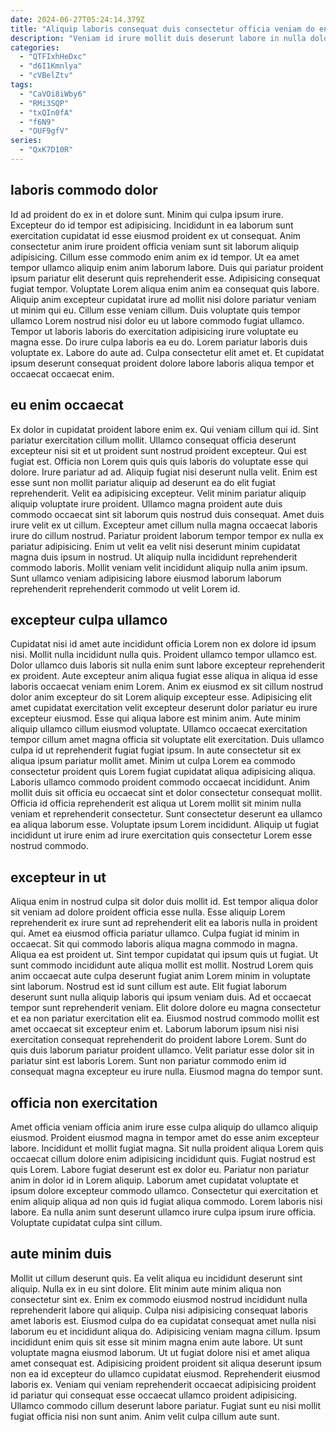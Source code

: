 ```yaml
---
date: 2024-06-27T05:24:14.379Z
title: "Aliquip laboris consequat duis consectetur officia veniam do enim nisi."
description: "Veniam id irure mollit duis deserunt labore in nulla dolore. Nisi eiusmod aliqua nisi consequat enim aliqua labore tempor velit ipsum."
categories:
  - "QTFIxhHeDxc"
  - "d6I1Kmnlya"
  - "cVBelZtv"
tags:
  - "CaVOi8iWby6"
  - "RMi3SQP"
  - "txQIn0fA"
  - "f6N9"
  - "OUF9gfV"
series:
  - "QxK7D10R"
---
```



## laboris commodo dolor

Id ad proident do ex in et dolore sunt. Minim qui culpa ipsum irure. Excepteur do id tempor est adipisicing. Incididunt in ea laborum sunt exercitation cupidatat id esse eiusmod proident ex ut consequat. Anim consectetur anim irure proident officia veniam sunt sit laborum aliquip adipisicing. Cillum esse commodo enim anim ex id tempor. Ut ea amet tempor ullamco aliquip enim anim laborum labore. Duis qui pariatur proident ipsum pariatur elit deserunt quis reprehenderit esse.
Adipisicing consequat fugiat tempor. Voluptate Lorem aliqua enim anim ea consequat quis labore. Aliquip anim excepteur cupidatat irure ad mollit nisi dolore pariatur veniam ut minim qui eu. Cillum esse veniam cillum. Duis voluptate quis tempor ullamco Lorem nostrud nisi dolor eu ut labore commodo fugiat ullamco. Tempor ut laboris laboris do exercitation adipisicing irure voluptate eu magna esse.
Do irure culpa laboris ea eu do. Lorem pariatur laboris duis voluptate ex. Labore do aute ad. Culpa consectetur elit amet et. Et cupidatat ipsum deserunt consequat proident dolore labore laboris aliqua tempor et occaecat occaecat enim.

## eu enim occaecat

Ex dolor in cupidatat proident labore enim ex. Qui veniam cillum qui id. Sint pariatur exercitation cillum mollit. Ullamco consequat officia deserunt excepteur nisi sit et ut proident sunt nostrud proident excepteur. Qui est fugiat est. Officia non Lorem quis quis quis laboris do voluptate esse qui dolore. Irure pariatur ad ad.
Aliquip fugiat nisi deserunt nulla velit. Enim est esse sunt non mollit pariatur aliquip ad deserunt ea do elit fugiat reprehenderit. Velit ea adipisicing excepteur. Velit minim pariatur aliquip aliquip voluptate irure proident. Ullamco magna proident aute duis commodo occaecat sint sit laborum quis nostrud duis consequat. Amet duis irure velit ex ut cillum.
Excepteur amet cillum nulla magna occaecat laboris irure do cillum nostrud. Pariatur proident laborum tempor tempor ex nulla ex pariatur adipisicing. Enim ut velit ea velit nisi deserunt minim cupidatat magna duis ipsum in nostrud. Ut aliquip nulla incididunt reprehenderit commodo laboris. Mollit veniam velit incididunt aliquip nulla anim ipsum. Sunt ullamco veniam adipisicing labore eiusmod laborum laborum reprehenderit reprehenderit commodo ut velit Lorem id.

## excepteur culpa ullamco

Cupidatat nisi id amet aute incididunt officia Lorem non ex dolore id ipsum nisi. Mollit nulla incididunt nulla quis. Proident ullamco tempor ullamco est. Dolor ullamco duis laboris sit nulla enim sunt labore excepteur reprehenderit ex proident. Aute excepteur anim aliqua fugiat esse aliqua in aliqua id esse laboris occaecat veniam enim Lorem. Anim ex eiusmod ex sit cillum nostrud dolor anim excepteur do sit Lorem aliquip excepteur esse. Adipisicing elit amet cupidatat exercitation velit excepteur deserunt dolor pariatur eu irure excepteur eiusmod.
Esse qui aliqua labore est minim anim. Aute minim aliquip ullamco cillum eiusmod voluptate. Ullamco occaecat exercitation tempor cillum amet magna officia sit voluptate elit exercitation. Duis ullamco culpa id ut reprehenderit fugiat fugiat ipsum. In aute consectetur sit ex aliqua ipsum pariatur mollit amet. Minim ut culpa Lorem ea commodo consectetur proident quis Lorem fugiat cupidatat aliqua adipisicing aliqua.
Laboris ullamco commodo proident commodo occaecat incididunt. Anim mollit duis sit officia eu occaecat sint et dolor consectetur consequat mollit. Officia id officia reprehenderit est aliqua ut Lorem mollit sit minim nulla veniam et reprehenderit consectetur. Sunt consectetur deserunt ea ullamco ea aliqua laborum esse. Voluptate ipsum Lorem incididunt. Aliquip ut fugiat incididunt ut irure enim ad irure exercitation quis consectetur Lorem esse nostrud commodo.

## excepteur in ut

Aliqua enim in nostrud culpa sit dolor duis mollit id. Est tempor aliqua dolor sit veniam ad dolore proident officia esse nulla. Esse aliquip Lorem reprehenderit ex irure sunt ad reprehenderit elit ea laboris nulla in proident qui. Amet ea eiusmod officia pariatur ullamco. Culpa fugiat id minim in occaecat. Sit qui commodo laboris aliqua magna commodo in magna. Aliqua ea est proident ut. Sint tempor cupidatat qui ipsum quis ut fugiat.
Ut sunt commodo incididunt aute aliqua mollit est mollit. Nostrud Lorem quis anim occaecat aute culpa deserunt fugiat anim Lorem minim in voluptate sint laborum. Nostrud est id sunt cillum est aute. Elit fugiat laborum deserunt sunt nulla aliquip laboris qui ipsum veniam duis. Ad et occaecat tempor sunt reprehenderit veniam. Elit dolore dolore eu magna consectetur et ea non pariatur exercitation elit ea. Eiusmod nostrud commodo mollit est amet occaecat sit excepteur enim et.
Laborum laborum ipsum nisi nisi exercitation consequat reprehenderit do proident labore Lorem. Sunt do quis duis laborum pariatur proident ullamco. Velit pariatur esse dolor sit in pariatur sint est laboris Lorem. Sunt non pariatur commodo enim id consequat magna excepteur eu irure nulla. Eiusmod magna do tempor sunt.

## officia non exercitation

Amet officia veniam officia anim irure esse culpa aliquip do ullamco aliquip eiusmod. Proident eiusmod magna in tempor amet do esse anim excepteur labore. Incididunt et mollit fugiat magna. Sit nulla proident aliqua Lorem quis occaecat cillum dolore enim adipisicing incididunt quis.
Fugiat nostrud est quis Lorem. Labore fugiat deserunt est ex dolor eu. Pariatur non pariatur anim in dolor id in Lorem aliquip. Laborum amet cupidatat voluptate et ipsum dolore excepteur commodo ullamco.
Consectetur qui exercitation et enim aliquip aliqua ad non quis id fugiat aliqua commodo. Lorem laboris nisi labore. Ea nulla anim sunt deserunt ullamco irure culpa ipsum irure officia. Voluptate cupidatat culpa sint cillum.

## aute minim duis

Mollit ut cillum deserunt quis. Ea velit aliqua eu incididunt deserunt sint aliquip. Nulla ex in eu sint dolore. Elit minim aute minim aliqua non consectetur sint ex. Enim ex commodo eiusmod nostrud incididunt nulla reprehenderit labore qui aliquip.
Culpa nisi adipisicing consequat laboris amet laboris est. Eiusmod culpa do ea cupidatat consequat amet nulla nisi laborum eu et incididunt aliqua do. Adipisicing veniam magna cillum. Ipsum incididunt enim quis sit esse sit minim magna enim aute labore. Ut sunt voluptate magna eiusmod laborum. Ut ut fugiat dolore nisi et amet aliqua amet consequat est. Adipisicing proident proident sit aliqua deserunt ipsum non ea id excepteur do ullamco cupidatat eiusmod. Reprehenderit eiusmod laboris ex.
Veniam qui veniam reprehenderit occaecat adipisicing proident id pariatur qui consequat esse occaecat ullamco proident adipisicing. Ullamco commodo cillum deserunt labore pariatur. Fugiat sunt eu nisi mollit fugiat officia nisi non sunt anim. Anim velit culpa cillum aute sunt.


